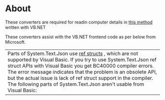 ﻿# About 

These converters are required for readin computer details in [this method](https://github.com/karenpayneoregon/vb-vs2019-samples/blob/Branch1/PowerShellGetTimeZoneDetailsNet5/Operations.vb#L42) written with VB.NET

These converters assist with the VB.NET frontend code as per below from Microsoft.

<table>
	<tr>
		<td>
			Parts of System.Text.Json use <a href="https://docs.microsoft.com/en-us/dotnet/csharp/language-reference/builtin-types/struct#ref-struct">ref structs</a> , which are not supported by Visual Basic. If you try to use System.Text.Json ref struct APIs with Visual Basic you get BC40000 compiler errors. The error message indicates that the problem is an obsolete API, but the actual issue is lack of ref struct support in the compiler. The following parts of System.Text.Json aren't usable from Visual Basic:
		</td>
	</tr>
</table>